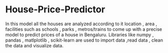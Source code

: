 # House-Price-Predictor
In this model all the houses are analyzed according to it location , area , facilities such as schools , parks , metros/trains to come up with a precise model to predict prices of a house in Bengaluru.
Libraries like numpy , pandas , matlplotlib , scikit-learn are used to import data ,read data , clean the data and visualize data.
